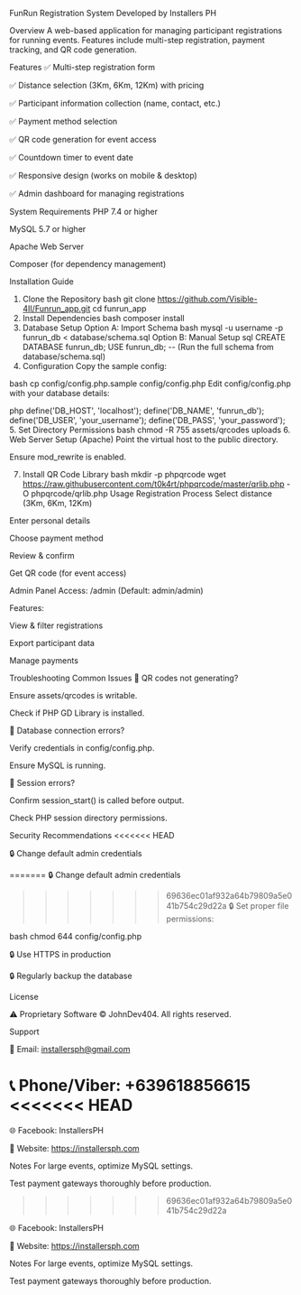 FunRun Registration System
Developed by Installers PH

Overview
A web-based application for managing participant registrations for running events. Features include multi-step registration, payment tracking, and QR code generation.

Features
✅ Multi-step registration form

✅ Distance selection (3Km, 6Km, 12Km) with pricing

✅ Participant information collection (name, contact, etc.)

✅ Payment method selection

✅ QR code generation for event access

✅ Countdown timer to event date

✅ Responsive design (works on mobile & desktop)

✅ Admin dashboard for managing registrations

System Requirements
PHP 7.4 or higher

MySQL 5.7 or higher

Apache Web Server

Composer (for dependency management)

Installation Guide
1. Clone the Repository
bash
git clone https://github.com/Visible-4II/Funrun_app.git
cd funrun_app
2. Install Dependencies
bash
composer install
3. Database Setup
Option A: Import Schema
bash
mysql -u username -p funrun_db < database/schema.sql
Option B: Manual Setup
sql
CREATE DATABASE funrun_db;
USE funrun_db;
-- (Run the full schema from database/schema.sql)
4. Configuration
Copy the sample config:

bash
cp config/config.php.sample config/config.php
Edit config/config.php with your database details:

php
define('DB_HOST', 'localhost');
define('DB_NAME', 'funrun_db');
define('DB_USER', 'your_username');
define('DB_PASS', 'your_password');
5. Set Directory Permissions
bash
chmod -R 755 assets/qrcodes uploads
6. Web Server Setup (Apache)
Point the virtual host to the public directory.

Ensure mod_rewrite is enabled.

7. Install QR Code Library
bash
mkdir -p phpqrcode
wget https://raw.githubusercontent.com/t0k4rt/phpqrcode/master/qrlib.php -O phpqrcode/qrlib.php
Usage
Registration Process
Select distance (3Km, 6Km, 12Km)

Enter personal details

Choose payment method

Review & confirm

Get QR code (for event access)

Admin Panel
Access: /admin (Default: admin/admin)

Features:

View & filter registrations

Export participant data

Manage payments

Troubleshooting
Common Issues
🔹 QR codes not generating?

Ensure assets/qrcodes is writable.

Check if PHP GD Library is installed.

🔹 Database connection errors?

Verify credentials in config/config.php.

Ensure MySQL is running.

🔹 Session errors?

Confirm session_start() is called before output.

Check PHP session directory permissions.

Security Recommendations
<<<<<<< HEAD

🔒 Change default admin credentials

=======
🔒 Change default admin credentials

>>>>>>> 69636ec01af932a64b79809a5e041b754c29d22a
🔒 Set proper file permissions:

bash
chmod 644 config/config.php

🔒 Use HTTPS in production

🔒 Regularly backup the database

License

⚠️ Proprietary Software © JohnDev404. All rights reserved.

Support

📧 Email: installersph@gmail.com

📞 Phone/Viber: +639618856615
<<<<<<< HEAD
=======

🌐 Facebook: InstallersPH

🔗 Website: https://installersph.com

Notes
For large events, optimize MySQL settings.

Test payment gateways thoroughly before production.
>>>>>>> 69636ec01af932a64b79809a5e041b754c29d22a

🌐 Facebook: InstallersPH

🔗 Website: https://installersph.com

Notes
For large events, optimize MySQL settings.

Test payment gateways thoroughly before production.